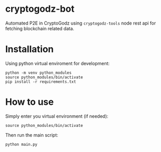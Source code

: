 # cryptogodz-bot

Automated P2E in CryptoGodz using `cryptogodz-tools` node rest api for fetching blockchain related data.

# Installation

Using python virtual enviroment for development:

```
python -m venv python_modules
source python_modules/bin/activate
pip install -r requirements.txt
```

# How to use

Simply enter you virtual environment (if needed):

```
source python_modules/bin/activate
```

Then run the main script:

```
python main.py
```
